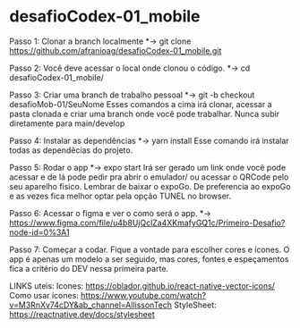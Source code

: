 # desafioCodex-01_mobile

Passo 1: Clonar a branch localmente
*-> git clone https://github.com/afranioag/desafioCodex-01_mobile.git

Passo 2: Você deve acessar o local onde clonou o código.
*-> cd desafioCodex-01_mobile/

Passo 3: Criar uma branch de trabalho pessoal
*-> git -b checkout desafioMob-01/SeuNome
Esses comandos a cima irá clonar, acessar a pasta clonada e criar uma branch onde você pode trabalhar. Nunca subir diretamente para main/develop

Passo 4: Instalar as dependências
*-> yarn install 
Esse comando irá instalar todas as dependêcias do projeto.

Passo 5: Rodar o app
*-> expo start
Irá ser gerado um link onde você pode acessar e de lá pode pedir pra abrir o emulador/ ou acessar o QRCode pelo seu aparelho fisico. Lembrar de baixar o expoGo.
De preferencia ao expoGo e as vezes fica melhor optar pela opção TUNEL no browser.

Passo 6: Acessar o figma e ver o como será o app.
*-> https://www.figma.com/file/u4b8UjQclZa4XKmafyGQ1c/Primeiro-Desafio?node-id=0%3A1

Passo 7: Começar a codar. 
Fique a vontade para escolher cores e ícones.
O app é apenas um modelo a ser seguido, mas cores, fontes e espeçamentos fica a critério do DEV nessa primeira parte.


LINKS uteis:
Icones: https://oblador.github.io/react-native-vector-icons/
Como usar icones: https://www.youtube.com/watch?v=M3RnXv74cDY&ab_channel=AllissonTech
StyleSheet: https://reactnative.dev/docs/stylesheet
